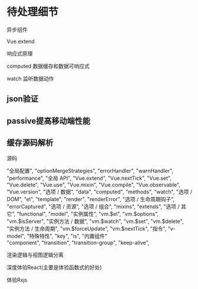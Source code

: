# 待处理细节


异步组件


Vue.extend

响应式原理

computed 数据缓存和数据可响应式

watch 监听数据动作

## json验证

## passive提高移动端性能

## 缓存源码解析


源码





"全局配置",
  "optionMergeStrategies",
  "errorHandler",
  "warnHandler",
  "performance",
"全局 API",
  "Vue.extend",
  "Vue.nextTick",
  "Vue.set",
  "Vue.delete",
  "Vue.use",
  "Vue.mixin",
  "Vue.compile",
  "Vue.observable",
  "Vue.version",
"选项 / 数据",
  "data",
  "computed",
  "methods",
  "watch",
"选项 / DOM",
  "el",
  "template",
  "render",
  "renderError",
"选项 / 生命周期钩子",
  "errorCaptured",
"选项 / 资源",
"选项 / 组合",
  "mixins",
  "extends",
"选项 / 其它",
  "functional",
  "model",
"实例属性",
  "vm.$el",
  "vm.$options",
  "vm.$isServer",
"实例方法 / 数据",
  "vm.$watch",
  "vm.$set",
  "vm.$delete",
"实例方法 / 生命周期",
  "vm.$forceUpdate",
  "vm.$nextTick",
"指令",
  "v-model",
"特殊特性",
  "key",
  "is",
"内置组件"  
  "component",
  "transition",
  "transition-group",
  "keep-alive",

渲染逻辑与视图逻辑分离


深度体验React(主要是体验函数式的好处)

体验Rxjs